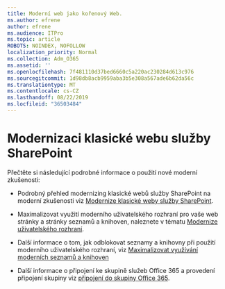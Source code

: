 ```yaml
---
title: Moderní web jako kořenový Web.
ms.author: efrene
author: efrene
ms.audience: ITPro
ms.topic: article
ROBOTS: NOINDEX, NOFOLLOW
localization_priority: Normal
ms.collection: Adm_O365
ms.assetid: ''
ms.openlocfilehash: 7f481110d37bed6660c5a220ac230284d613c976
ms.sourcegitcommit: 1d98db8acb9959aba3b5e308a567ade6b62da56c
ms.translationtype: MT
ms.contentlocale: cs-CZ
ms.lasthandoff: 08/22/2019
ms.locfileid: "36503484"
---
```

# <a name="modernize-your-classic-sharepoint-site"></a>Modernizaci klasické webu služby SharePoint

Přečtěte si následující podrobné informace o použití nové moderní zkušenosti:

- Podrobný přehled modernizing klasické webů služby SharePoint na moderní zkušenosti viz [Modernize klasické weby služby SharePoint](https://docs.microsoft.com/sharepoint/dev/transform/modernize-classic-sites).

- Maximalizovat využití moderního uživatelského rozhraní pro vaše web stránky a stránky seznamů a knihoven, naleznete v tématu [Modernize uživatelského rozhraní](https://docs.microsoft.com/sharepoint/dev/transform/modernize-userinterface). 

- Další informace o tom, jak odblokovat seznamy a knihovny při použití moderního uživatelského rozhraní, viz [Maximalizovat využívání moderních seznamů a knihoven](https://docs.microsoft.com/sharepoint/dev/transform/modernize-userinterface-lists-and-libraries)

- Další informace o připojení ke skupině služeb Office 365 a provedení připojení skupiny viz [připojení do skupiny Office 365](https://docs.microsoft.com/sharepoint/dev/transform/modernize-connect-to-office365-group).
